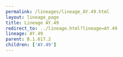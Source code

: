 ```yaml
---
permalink: /lineages/lineage_AY.49.html
layout: lineage_page
title: Lineage AY.49
redirect_to: ../lineage.html?lineage=AY.49
lineage: AY.49
parent: B.1.617.2
children: ['AY.49']
---
```


